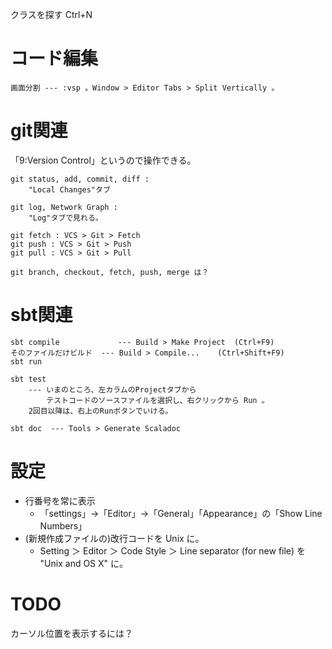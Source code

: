 

クラスを探す  Ctrl+N


# コード編集

```
画面分割 --- :vsp 。Window > Editor Tabs > Split Vertically 。 
```

# git関連

「9:Version Control」というので操作できる。

```
git status, add, commit, diff : 
    "Local Changes"タブ

git log, Network Graph : 
    "Log"タブで見れる。

git fetch : VCS > Git > Fetch
git push : VCS > Git > Push
git pull : VCS > Git > Pull

git branch, checkout, fetch, push, merge は？
```


# sbt関連

```
sbt compile             --- Build > Make Project  (Ctrl+F9)
そのファイルだけビルド  --- Build > Compile...    (Ctrl+Shift+F9)
sbt run

sbt test
    --- いまのところ、左カラムのProjectタブから
        テストコードのソースファイルを選択し、右クリックから Run 。
	2回目以降は、右上のRunボタンでいける。

sbt doc  --- Tools > Generate Scaladoc
```

# 設定

- 行番号を常に表示
  - 「settings」→「Editor」→「General」「Appearance」の「Show Line Numbers」
- (新規作成ファイルの)改行コードを Unix に。
  - Setting ＞ Editor ＞ Code Style ＞ Line separator (for new file) を "Unix and OS X" に。

# TODO

カーソル位置を表示するには？


